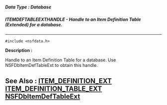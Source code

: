 ##### Data Type : Database
##### ITEMDEFTABLEEXTHANDLE - Handle to an Item Definition Table  (Extended) for a database.
---
```
#include <nsfdata.h>
```
**Description :**

Handle to an Item Definition Table for a database.  Use NSFDbItemDefTableExt to 
obtain this handle.


**See Also :**
[ITEM_DEFINITION_EXT](/reference/Data/ITEM_DEFINITION_EXT)
[ITEM_DEFINITION_TABLE_EXT](/reference/Data/ITEM_DEFINITION_TABLE_EXT)
[NSFDbItemDefTableExt](/reference/Func/NSFDbItemDefTableExt)
---
